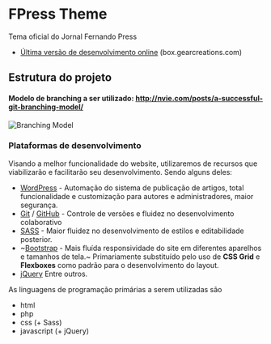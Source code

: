 # FPress Theme
Tema oficial do Jornal Fernando Press

* [Última versão de desenvolvimento online](http://box.gearcreations.com/open/fpress/) (box.gearcreations.com)


## Estrutura do projeto

#### Modelo de branching a ser utilizado: http://nvie.com/posts/a-successful-git-branching-model/
![Branching Model](http://nvie.com/img/git-model@2x.png)


### Plataformas de desenvolvimento
	
Visando a melhor funcionalidade do website, utilizaremos de recursos que viabilizarão e facilitarão seu desenvolvimento. Sendo alguns deles:

* [WordPress](https://wordpress.org) - Automação do sistema de publicação de artigos, total funcionalidade e customização para autores e administradores, maior segurança.
* [Git](https://git-scm.com) / [GitHub](https://github.com/) - Controle de versões e fluidez no desenvolvimento colaborativo
* [SASS](http://sass-lang.com) - Maior fluidez no desenvolvimento de estilos e editabilidade posterior.
* ~[Bootstrap](https://getbootstrap.com) - Mais fluída responsividade do site em diferentes aparelhos e tamanhos de tela.~ Primariamente substituído pelo uso de **CSS Grid** e **Flexboxes** como padrão para o desenvolvimento do layout.
* [jQuery](https://jquery.com)
Entre outros.

As linguagens de programação primárias a serem utilizadas são 
* html
* php
* css (+ Sass)
* javascript (+ jQuery)
